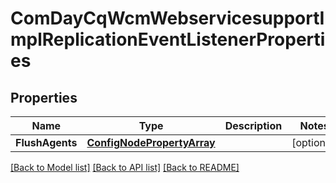 # ComDayCqWcmWebservicesupportImplReplicationEventListenerProperties

## Properties
Name | Type | Description | Notes
------------ | ------------- | ------------- | -------------
**FlushAgents** | [**ConfigNodePropertyArray**](configNodePropertyArray.md) |  | [optional] 

[[Back to Model list]](../README.md#documentation-for-models) [[Back to API list]](../README.md#documentation-for-api-endpoints) [[Back to README]](../README.md)



